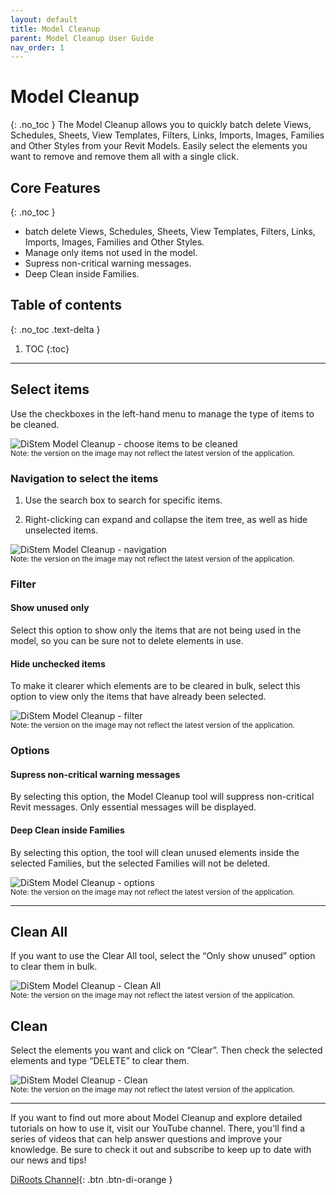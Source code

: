 ```yaml
---
layout: default
title: Model Cleanup
parent: Model Cleanup User Guide
nav_order: 1
---
```


# Model Cleanup
{: .no_toc }
The Model Cleanup allows you to quickly batch delete Views, Schedules, Sheets, View Templates, Filters, Links, Imports, Images, Families and Other Styles from your Revit Models. Easily select the elements you want to remove and remove them all with a single click.

## Core Features
{: .no_toc }
- batch delete Views, Schedules, Sheets, View Templates, Filters, Links, Imports, Images, Families and Other Styles.
- Manage only items not used in the model.
- Supress non-critical warning messages.
- Deep Clean inside Families.

## Table of contents
{: .no_toc .text-delta }

1. TOC
{:toc}

---

## Select items 

Use the checkboxes in the left-hand menu to manage the type of items to be cleaned.

![DiStem Model Cleanup - choose items to be cleaned](../../../assets\images\ModelCleanup\MC-SelectItems.gif)  
<sub>Note: the version on the image may not reflect the latest version of the application.</sub>

### Navigation to select the items

1. Use the search box to search for specific items.

2. Right-clicking can expand and collapse the item tree, as well as hide unselected items.

![DiStem Model Cleanup - navigation](../../../assets\images\ModelCleanup\MC-Navigation.gif)  
<sub>Note: the version on the image may not reflect the latest version of the application.</sub>

### Filter

#### Show unused only

Select this option to show only the items that are not being used in the model, so you can be sure not to delete elements in use.

#### Hide unchecked items

To make it clearer which elements are to be cleared in bulk, select this option to view only the items that have already been selected.

![DiStem Model Cleanup - filter](../../../assets\images\ModelCleanup\MC-Filter.gif)  
<sub>Note: the version on the image may not reflect the latest version of the application.</sub>

### Options

#### Supress non-critical warning messages

By selecting this option, the Model Cleanup tool will suppress non-critical Revit messages. Only essential messages will be displayed.

#### Deep Clean inside Families

By selecting this option, the tool will clean unused elements inside the selected Families, but the selected Families will not be deleted.

![DiStem Model Cleanup - options](../../../assets\images\ModelCleanup\MC-Options.gif)  
<sub>Note: the version on the image may not reflect the latest version of the application.</sub>

---

## Clean All

If you want to use the Clear All tool, select the “Only show unused” option to clear them in bulk.

![DiStem Model Cleanup - Clean All](../../../assets\images\ModelCleanup\MC-CleanAll.gif)  
<sub>Note: the version on the image may not reflect the latest version of the application.</sub>

## Clean

Select the elements you want and click on “Clear”. Then check the selected elements and type “DELETE” to clear them.

![DiStem Model Cleanup - Clean](../../../assets\images\ModelCleanup\MC-Clean.gif)  
<sub>Note: the version on the image may not reflect the latest version of the application.</sub>

---

If you want to find out more about Model Cleanup and explore detailed tutorials on how to use it, visit our YouTube channel. There, you'll find a series of videos that can help answer questions and improve your knowledge. Be sure to check it out and subscribe to keep up to date with our news and tips!
 
[DiRoots Channel](https://www.youtube.com/@DiRootsNews){: .btn .btn-di-orange }